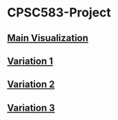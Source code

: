 # CPSC583-Project

## [Main Visualization](https://cozyburrito.github.io/CPSC583-Project/MainViz/)

## [Variation 1](https://cozyburrito.github.io/CPSC583-Project/Var1/)

## [Variation 2](https://cozyburrito.github.io/CPSC583-Project/Var2/)

## [Variation 3](https://cozyburrito.github.io/CPSC583-Project/Var3/)
